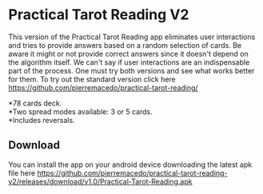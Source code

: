 # Practical Tarot Reading V2

This version of the Practical Tarot Reading app eliminates user interactions and tries to provide answers based on a random selection of cards. Be aware it might or not provide correct answers since it doesn't depend on the algorithm itself. We can't say if user interactions are an indispensable part of the process. One must try both versions and see what works better for them. To try out the standard version click here https://github.com/pierremacedo/practical-tarot-reading/

*78 cards deck.  
*Two spread modes available: 3 or 5 cards.  
*Includes reversals.   



## Download

You can install the app on your android device downloading the latest apk file here https://github.com/pierremacedo/practical-tarot-reading-v2/releases/download/v1.0/Practical-Tarot-Reading.apk
